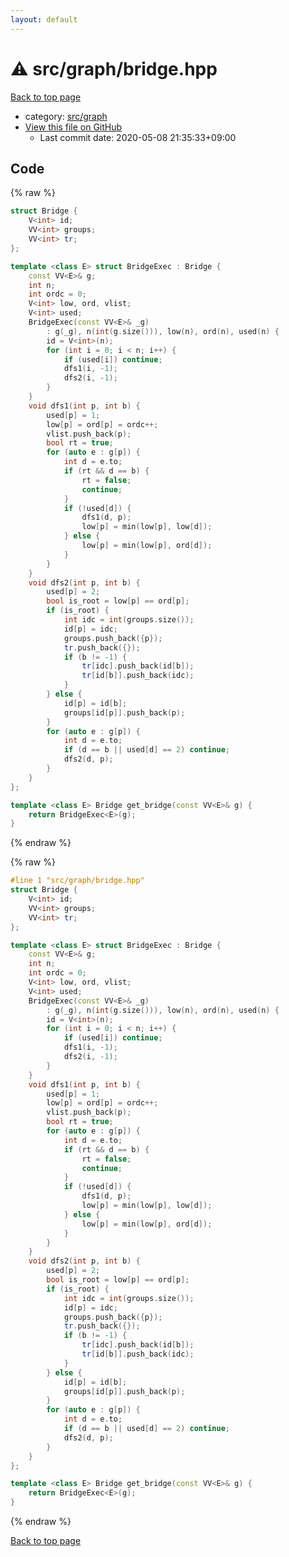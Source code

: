 ```yaml
---
layout: default
---
```


<!-- mathjax config similar to math.stackexchange -->
<script type="text/javascript" async
  src="https://cdnjs.cloudflare.com/ajax/libs/mathjax/2.7.5/MathJax.js?config=TeX-MML-AM_CHTML">
</script>
<script type="text/x-mathjax-config">
  MathJax.Hub.Config({
    TeX: { equationNumbers: { autoNumber: "AMS" }},
    tex2jax: {
      inlineMath: [ ['$','$'] ],
      processEscapes: true
    },
    "HTML-CSS": { matchFontHeight: false },
    displayAlign: "left",
    displayIndent: "2em"
  });
</script>

<script type="text/javascript" src="https://cdnjs.cloudflare.com/ajax/libs/jquery/3.4.1/jquery.min.js"></script>
<script src="https://cdn.jsdelivr.net/npm/jquery-balloon-js@1.1.2/jquery.balloon.min.js" integrity="sha256-ZEYs9VrgAeNuPvs15E39OsyOJaIkXEEt10fzxJ20+2I=" crossorigin="anonymous"></script>
<script type="text/javascript" src="../../../assets/js/copy-button.js"></script>
<link rel="stylesheet" href="../../../assets/css/copy-button.css" />


# :warning: src/graph/bridge.hpp

<a href="../../../index.html">Back to top page</a>

* category: <a href="../../../index.html#5442c8f317d712204bf06ed26672e17c">src/graph</a>
* <a href="{{ site.github.repository_url }}/blob/master/src/graph/bridge.hpp">View this file on GitHub</a>
    - Last commit date: 2020-05-08 21:35:33+09:00




## Code

<a id="unbundled"></a>
{% raw %}
```cpp
struct Bridge {
    V<int> id;
    VV<int> groups;
    VV<int> tr;
};

template <class E> struct BridgeExec : Bridge {
    const VV<E>& g;
    int n;
    int ordc = 0;
    V<int> low, ord, vlist;
    V<int> used;
    BridgeExec(const VV<E>& _g)
        : g(_g), n(int(g.size())), low(n), ord(n), used(n) {
        id = V<int>(n);
        for (int i = 0; i < n; i++) {
            if (used[i]) continue;
            dfs1(i, -1);
            dfs2(i, -1);
        }
    }
    void dfs1(int p, int b) {
        used[p] = 1;
        low[p] = ord[p] = ordc++;
        vlist.push_back(p);
        bool rt = true;
        for (auto e : g[p]) {
            int d = e.to;
            if (rt && d == b) {
                rt = false;
                continue;
            }
            if (!used[d]) {
                dfs1(d, p);
                low[p] = min(low[p], low[d]);
            } else {
                low[p] = min(low[p], ord[d]);
            }
        }
    }
    void dfs2(int p, int b) {
        used[p] = 2;
        bool is_root = low[p] == ord[p];
        if (is_root) {
            int idc = int(groups.size());
            id[p] = idc;
            groups.push_back({p});
            tr.push_back({});
            if (b != -1) {
                tr[idc].push_back(id[b]);
                tr[id[b]].push_back(idc);
            }
        } else {
            id[p] = id[b];
            groups[id[p]].push_back(p);
        }
        for (auto e : g[p]) {
            int d = e.to;
            if (d == b || used[d] == 2) continue;
            dfs2(d, p);
        }
    }
};

template <class E> Bridge get_bridge(const VV<E>& g) {
    return BridgeExec<E>(g);
}

```
{% endraw %}

<a id="bundled"></a>
{% raw %}
```cpp
#line 1 "src/graph/bridge.hpp"
struct Bridge {
    V<int> id;
    VV<int> groups;
    VV<int> tr;
};

template <class E> struct BridgeExec : Bridge {
    const VV<E>& g;
    int n;
    int ordc = 0;
    V<int> low, ord, vlist;
    V<int> used;
    BridgeExec(const VV<E>& _g)
        : g(_g), n(int(g.size())), low(n), ord(n), used(n) {
        id = V<int>(n);
        for (int i = 0; i < n; i++) {
            if (used[i]) continue;
            dfs1(i, -1);
            dfs2(i, -1);
        }
    }
    void dfs1(int p, int b) {
        used[p] = 1;
        low[p] = ord[p] = ordc++;
        vlist.push_back(p);
        bool rt = true;
        for (auto e : g[p]) {
            int d = e.to;
            if (rt && d == b) {
                rt = false;
                continue;
            }
            if (!used[d]) {
                dfs1(d, p);
                low[p] = min(low[p], low[d]);
            } else {
                low[p] = min(low[p], ord[d]);
            }
        }
    }
    void dfs2(int p, int b) {
        used[p] = 2;
        bool is_root = low[p] == ord[p];
        if (is_root) {
            int idc = int(groups.size());
            id[p] = idc;
            groups.push_back({p});
            tr.push_back({});
            if (b != -1) {
                tr[idc].push_back(id[b]);
                tr[id[b]].push_back(idc);
            }
        } else {
            id[p] = id[b];
            groups[id[p]].push_back(p);
        }
        for (auto e : g[p]) {
            int d = e.to;
            if (d == b || used[d] == 2) continue;
            dfs2(d, p);
        }
    }
};

template <class E> Bridge get_bridge(const VV<E>& g) {
    return BridgeExec<E>(g);
}

```
{% endraw %}

<a href="../../../index.html">Back to top page</a>

